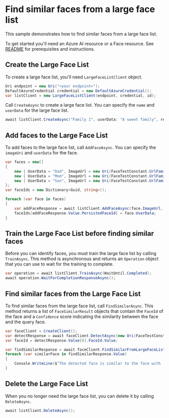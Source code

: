 # Find similar faces from a large face list

This sample demonstrates how to find similar faces from a large face list.

To get started you'll need an Azure AI resource or a Face resource. See [README][README] for prerequisites and instructions.

## Create the Large Face List

To create a large face list, you'll need `LargeFaceListClient` object.

```C# Snippet:CreateLargeFaceListClient
Uri endpoint = new Uri("<your endpoint>");
DefaultAzureCredential credential = new DefaultAzureCredential();
var listClient = new LargeFaceListClient(endpoint, credential, id);
```

Call `CreateAsync` to create a large face list. You can specify the `name` and `userData` for the large face list.

```C# Snippet:CreateLargeFaceListAsync
await listClient.CreateAsync("Family 1", userData: "A sweet family", recognitionModel: FaceRecognitionModel.Recognition04);
```

## Add faces to the Large Face List

To add faces to the large face list, call `AddFaceAsync`. You can specify the `imageUri` and `userData` for the face.

```C# Snippet:AddFacesToLargeFaceListAsync
var faces = new[]
{
    new { UserData = "Dad", ImageUrl = new Uri(FaceTestConstant.UrlFamily1Dad1Image) },
    new { UserData = "Mom", ImageUrl = new Uri(FaceTestConstant.UrlFamily1Mom1Image) },
    new { UserData = "Son", ImageUrl = new Uri(FaceTestConstant.UrlFamily1Son1Image) }
};
var faceIds = new Dictionary<Guid, string>();

foreach (var face in faces)
{
    var addFaceResponse = await listClient.AddFaceAsync(face.ImageUrl, userData: face.UserData);
    faceIds[addFaceResponse.Value.PersistedFaceId] = face.UserData;
}
```

## Train the Large Face List before finding similar faces

Before you can identify faces, you must train the large face list by calling `TrainAsync`. This method is asynchronous and returns an `Operation` object that you can use to wait for the training to complete.

```C# Snippet:TrainLargeFaceListAsync
var operation = await listClient.TrainAsync(WaitUntil.Completed);
await operation.WaitForCompletionResponseAsync();
```

## Find similar faces from the Large Face List

To find similar faces from the large face list, call `FindSimilarAsync`. This method returns a list of `FaceSimilarResult` objects that contain the `FaceId` of the face and a `Confidence` score indicating the similarity between the face and the query face.

```C# Snippet:FindSimilarFromLargeFaceListAsync
var faceClient = CreateClient();
var detectResponse = await faceClient.DetectAsync(new Uri(FaceTestConstant.UrlFamily1Dad3Image), FaceDetectionModel.Detection03, FaceRecognitionModel.Recognition04, true);
var faceId = detectResponse.Value[0].FaceId.Value;

var findSimilarResponse = await faceClient.FindSimilarFromLargeFaceListAsync(faceId, listId);
foreach (var similarFace in findSimilarResponse.Value)
{
    Console.WriteLine($"The detected face is similar to the face with '{faceIds[similarFace.PersistedFaceId.Value]}' ID {similarFace.PersistedFaceId} ({similarFace.Confidence})");
}
```

## Delete the Large Face List

When you no longer need the large face list, you can delete it by calling `DeleteAsync`.

```C# Snippet:DeleteLargeFaceListAsync
await listClient.DeleteAsync();
```

[README]: https://github.com/Azure/azure-sdk-for-net/tree/main/sdk/face/Azure.AI.Vision.Face#getting-started